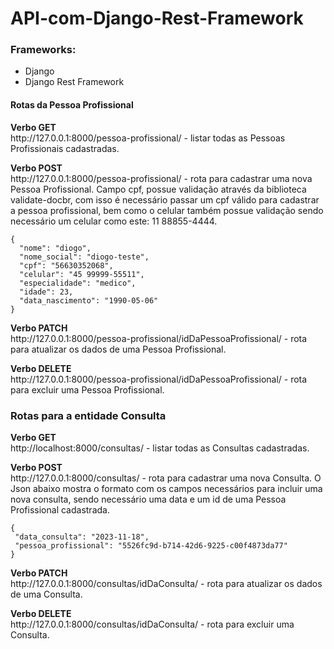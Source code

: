 # API-com-Django-Rest-Framework

<h3>Frameworks:</h3>
<ul>
  <li>Django</li>
  <li>Django Rest Framework</li>
</ul>
 <h4>Rotas da Pessoa Profissional</h4>
 <p><strong>Verbo GET</strong> <br>
   http://127.0.0.1:8000/pessoa-profissional/ - listar todas as Pessoas Profissionais cadastradas.</p>
   <p><strong>Verbo POST</strong> <br>
   http://127.0.0.1:8000/pessoa-profissional/ - rota para cadastrar uma nova Pessoa Profissional. Campo cpf, possue validação através da biblioteca validate-docbr, com isso é necessário passar um cpf válido para cadastrar a pessoa profissional, bem como o celular também possue validação sendo necessário um celular como este: 11 88855-4444.</p>
  
  
    {
      "nome": "diogo",
      "nome_social": "diogo-teste",
      "cpf": "56630352068",
      "celular": "45 99999-55511",
      "especialidade": "medico",
      "idade": 23,
      "data_nascimento": "1990-05-06"
    }

  <p><strong>Verbo PATCH</strong> <br>
   http://127.0.0.1:8000/pessoa-profissional/idDaPessoaProfissional/ -  rota para atualizar os dados de uma  Pessoa Profissional. </p>
   <p><strong>Verbo DELETE</strong> <br>
   http://127.0.0.1:8000/pessoa-profissional/idDaPessoaProfissional/ - rota para excluir uma  Pessoa Profissional. </p>

   <h3>Rotas para a entidade Consulta</h3>
  <p><strong>Verbo GET</strong> <br>
   http://localhost:8000/consultas/ - listar todas as Consultas cadastradas.</p>
    <p><strong>Verbo POST</strong> <br>
   http://127.0.0.1:8000/consultas/ - rota para cadastrar uma nova Consulta. O Json abaixo mostra o formato com os campos necessários para incluir uma nova consulta, sendo necessário uma data e um id de uma Pessoa Profissional cadastrada.</p>

   ```
  {
    "data_consulta": "2023-11-18",
    "pessoa_profissional": "5526fc9d-b714-42d6-9225-c00f4873da77"
  }
 ```

<p><strong>Verbo PATCH</strong> <br>
   http://127.0.0.1:8000/consultas/idDaConsulta/ - rota para atualizar os dados de uma Consulta. </p>
   <p><strong>Verbo DELETE</strong> <br>
   http://127.0.0.1:8000/consultas/idDaConsulta/ - rota para excluir uma Consulta. </p>
   
  
 


